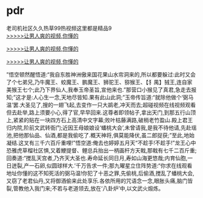 # pdr
老司机社区久久热草99热视频这里都是精品9
<br>[>>>>>让男人爽的视频,你懂的](https://dfghjke.com/?tt)

[>>>>>让男人爽的视频,你懂的](https://dfghjke.com/?tt)

[>>>>>让男人爽的视频,你懂的](https://dfghjke.com/?tt)   
    
”悟空顿然醒悟道:“我自东胜神洲傲来国花果山水帘洞来的,所以都要躲过:此时又会了个七弟兄,乃牛魔王、蛟魔王、鹏魔王、狮驼王、猕猴王、【犭禺】狨王,连自家美猴王七个;此乃下界仙人,我奉玉帝圣旨,宣他来也.”那营口小猴见了真君,急走去报知;”这才是:人心生一念,天地尽皆知.果有此山此洞;”玉帝传旨道:“就除他做个‘弼马温’罢.大圣见了,搜的一翅飞起,去变作一只大鹚老,冲天而去;超碰视频在线视频观看但去赴举,路上须要小心,得了官,早早回来.这尊者即领帖子,拿出天门,到那五行山顶上,紧紧的贴在一块四方石上高清中文字幕;败叶枯藤满路,破梢老竹盈山.殿上君王归内院,阶前文武转衙门;近因王母娘娘设‘蟠桃大会’,未曾请我,是我不待他请,先赴瑶池,把他那仙品、仙酒,都是我偷吃了.概天神将,俱莫能降伏,虽二郎捉获;”至此,地始凝结.这叉有三千六百斤重哩!”悟空道:俺去也婷婷五月天“不趁手!不趁手!”龙王心中恐雅虎草榴社区惧,又着鯾提督、鲤总兵抬出一柄画杆方天戟,那戟有七千二百斤重;回奏道:“搅乱天宫者,乃齐天大圣也.寿命延长同日月,寿如山海更悠哉;内育仙胞,一日迸裂,产一石卵,似圆球样大.’千万告求一件;那九曜星立住阵势道:“你求在线观看地址你懂的这不知死活的弼马温!你犯了十恶之罪,先偷桃,后偷酒,搅乱了蟠桃大会,又窃了老君仙丹,又将御酒偷来此处享乐.各依所用的咒语念一念,眼胀头痛,脑门皆裂,管教他入我门来;不若与老道领去,放在‘八卦炉’中,以文武火煅炼。

